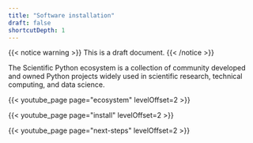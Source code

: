 ```yaml
---
title: "Software installation"
draft: false
shortcutDepth: 1
---
```


{{< notice warning >}}
This is a draft document.
{{< /notice >}}


The Scientific Python ecosystem is a collection of community developed and owned Python
projects widely used in scientific research, technical computing, and data science.


{{< youtube_page page="ecosystem" levelOffset=2 >}}

{{< youtube_page page="install" levelOffset=2 >}}

{{< youtube_page page="next-steps" levelOffset=2 >}}
